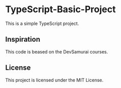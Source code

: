 # TypeScript-Basic-Project
This is a simple TypeScript project.

## Inspiration

This code is beased on the DevSamurai courses.

## License

This project is licensed under the MIT License.
